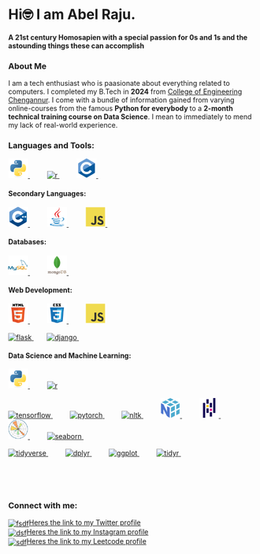 
<h1>Hi🤓 I am Abel Raju.</h1>
<h4>A 21st century Homosapien with a special passion for 0s and 1s and the astounding things these can accomplish</h4>

<h3>About Me</h3>
I am a tech enthusiast who is paasionate about everything related to computers. I completed my B.Tech in <b>2024</b> from <a href="https://ceconline.edu/">College of Engineering Chengannur</a>. I come with a bundle of information gained from varying online-courses from the famous <b>Python for everybody </b> to a <b>2-month technical training course on Data Science</b>. I mean to immediately to mend my lack of real-world experience.

<h3 align="left">Languages and Tools:</h3>

<!-- Main Programming Languages -->
<p align="left">
  <a href="https://www.python.org" target="_blank" rel="noreferrer" style="margin-right: 15px;"> 
    <img src="https://raw.githubusercontent.com/devicons/devicon/master/icons/python/python-original.svg" alt="python" width="40" height="40"/> 
  </a>&nbsp&nbsp&nbsp&nbsp
  <a href="https://www.r-project.org/" target="_blank" rel="noreferrer" style="margin-right: 15px;"> 
    <img src="https://www.r-project.org/Rlogo.png" alt="r" width="40" height="40"/> 
  </a>&nbsp&nbsp&nbsp&nbsp
  <a href="https://www.cprogramming.com/" target="_blank" rel="noreferrer" style="margin-right: 15px;"> 
    <img src="https://raw.githubusercontent.com/devicons/devicon/master/icons/c/c-original.svg" alt="c" width="40" height="40"/> 
  </a>&nbsp&nbsp&nbsp&nbsp
</p>

<!-- Secondary Programming Languages -->
<h4 align="left">Secondary Languages:</h4>
<p align="left">
  <a href="https://www.cplusplus.com/" target="_blank" rel="noreferrer" style="margin-right: 15px;"> 
    <img src="https://raw.githubusercontent.com/devicons/devicon/master/icons/cplusplus/cplusplus-original.svg" alt="cplusplus" width="40" height="40"/> 
  </a>&nbsp&nbsp&nbsp&nbsp
  <a href="https://www.java.com" target="_blank" rel="noreferrer" style="margin-right: 15px;"> 
    <img src="https://raw.githubusercontent.com/devicons/devicon/master/icons/java/java-original.svg" alt="java" width="40" height="40"/> 
  </a>&nbsp&nbsp&nbsp&nbsp
  <a href="https://developer.mozilla.org/en-US/docs/Web/JavaScript" target="_blank" rel="noreferrer" style="margin-right: 15px;"> 
    <img src="https://raw.githubusercontent.com/devicons/devicon/master/icons/javascript/javascript-original.svg" alt="javascript" width="40" height="40"/> 
  </a>&nbsp&nbsp&nbsp&nbsp
</p>

<!-- Databases -->
<h4 align="left">Databases:</h4>
<p align="left">
  <a href="https://www.mysql.com/" target="_blank" rel="noreferrer" style="margin-right: 15px;"> 
    <img src="https://raw.githubusercontent.com/devicons/devicon/master/icons/mysql/mysql-original-wordmark.svg" alt="mysql" width="40" height="40"/> 
  </a>&nbsp&nbsp&nbsp&nbsp
  <a href="https://www.mongodb.com/" target="_blank" rel="noreferrer" style="margin-right: 15px;"> 
    <img src="https://raw.githubusercontent.com/devicons/devicon/master/icons/mongodb/mongodb-original-wordmark.svg" alt="mongodb" width="40" height="40"/> 
  </a>&nbsp&nbsp&nbsp&nbsp

</p>

<!-- Web Development -->
<h4 align="left">Web Development:</h4>
<p align="left">
  <a href="https://developer.mozilla.org/en-US/docs/Web/HTML" target="_blank" rel="noreferrer" style="margin-right: 15px;"> 
    <img src="https://raw.githubusercontent.com/devicons/devicon/master/icons/html5/html5-original-wordmark.svg" alt="html5" width="40" height="40"/> 
  </a>&nbsp&nbsp&nbsp&nbsp
  <a href="https://developer.mozilla.org/en-US/docs/Web/CSS" target="_blank" rel="noreferrer" style="margin-right: 15px;"> 
    <img src="https://raw.githubusercontent.com/devicons/devicon/master/icons/css3/css3-original-wordmark.svg" alt="css3" width="40" height="40"/> 
  </a>&nbsp&nbsp&nbsp&nbsp
  <a href="https://developer.mozilla.org/en-US/docs/Web/JavaScript" target="_blank" rel="noreferrer" style="margin-right: 15px;"> 
    <img src="https://raw.githubusercontent.com/devicons/devicon/master/icons/javascript/javascript-original.svg" alt="javascript" width="40" height="40"/> 
  </a>
  <br><br>
  <a href="https://flask.palletsprojects.com/" target="_blank" rel="noreferrer" style="margin-right: 15px;"> 
    <img src="https://www.vectorlogo.zone/logos/pocoo_flask/pocoo_flask-icon.svg" alt="flask" width="40" height="40"/> 
  </a>&nbsp&nbsp
  <a href="https://www.djangoproject.com/" target="_blank" rel="noreferrer" style="margin-right: 15px;"> 
    <img src="https://cdn.worldvectorlogo.com/logos/django.svg" alt="django" width="40" height="40"/> 
  </a>&nbsp&nbsp
</p>

<!-- Data Science and Machine Learning -->
<h4 align="left">Data Science and Machine Learning:</h4>
<p align="left">
  <a href="https://www.python.org" target="_blank" rel="noreferrer" style="margin-right: 15px;"> 
    <img src="https://raw.githubusercontent.com/devicons/devicon/master/icons/python/python-original.svg" alt="python" width="40" height="40"/> 
  </a>&nbsp&nbsp&nbsp&nbsp
  <a href="https://www.r-project.org/" target="_blank" rel="noreferrer" style="margin-right: 15px;"> 
    <img src="https://www.r-project.org/Rlogo.png" alt="r" width="40" height="40"/> 
  </a><br><br>
  <a href="https://www.tensorflow.org/" target="_blank" rel="noreferrer" style="margin-right: 15px;"> 
    <img src="https://www.vectorlogo.zone/logos/tensorflow/tensorflow-icon.svg" alt="tensorflow" width="40" height="40"/> 
  </a>&nbsp&nbsp&nbsp&nbsp
  <a href="https://pytorch.org/" target="_blank" rel="noreferrer" style="margin-right: 15px;"> 
    <img src="https://www.vectorlogo.zone/logos/pytorch/pytorch-icon.svg" alt="pytorch" width="40" height="40"/> 
  </a>&nbsp&nbsp&nbsp&nbsp
  <a href="https://www.nltk.org/" target="_blank" rel="noreferrer" style="margin-right: 15px;"> 
    <img src="https://miro.medium.com/v2/resize:fit:592/1*YM2HXc7f4v02pZBEO8h-qw.png" alt="nltk" width="40" height="40"/> 
  </a>&nbsp&nbsp&nbsp&nbsp
  <a href="https://numpy.org/" target="_blank" rel="noreferrer" style="margin-right: 15px;"> 
    <img src="https://raw.githubusercontent.com/devicons/devicon/master/icons/numpy/numpy-original.svg" alt="numpy" width="40" height="40"/> 
  </a>&nbsp&nbsp&nbsp&nbsp
  <a href="https://pandas.pydata.org/" target="_blank" rel="noreferrer" style="margin-right: 15px;"> 
    <img src="https://raw.githubusercontent.com/devicons/devicon/master/icons/pandas/pandas-original.svg" alt="pandas" width="40" height="40"/> 
  </a>&nbsp&nbsp&nbsp&nbsp
  <a href="https://matplotlib.org/" target="_blank" rel="noreferrer" style="margin-right: 15px;"> 
    <img src="https://raw.githubusercontent.com/devicons/devicon/master/icons/matplotlib/matplotlib-original.svg" alt="matplotlib" width="40" height="40"/> 
  </a>&nbsp&nbsp&nbsp&nbsp
  <a href="https://seaborn.pydata.org/" target="_blank" rel="noreferrer" style="margin-right: 15px;"> 
    <img src="https://seaborn.pydata.org/_static/logo-wide-lightbg.svg" alt="seaborn" width="40" height="40"/> 
  </a>&nbsp&nbsp&nbsp&nbsp<br><br>
  <a href="https://www.tidyverse.org/" target="_blank" rel="noreferrer" style="margin-right: 15px;"> 
    <img src="https://cdn.icon-icons.com/icons2/3915/PNG/512/tidyverse_logo_icon_249394.png" alt="tidyverse" width="40" height="40"/> 
  </a>&nbsp&nbsp&nbsp&nbsp
  <a href="https://dplyr.tidyverse.org/" target="_blank" rel="noreferrer" style="margin-right: 15px;"> 
    <img src="https://dplyr.tidyverse.org/logo.png" alt="dplyr" width="40" height="40"/> 
  </a>&nbsp&nbsp&nbsp&nbsp
  <a href="https://ggplot2.tidyverse.org/" target="_blank" rel="noreferrer" style="margin-right: 15px;"> 
    <img src="https://ggplot2.tidyverse.org/logo.png" alt="ggplot" width="40" height="40"/> 
  </a>&nbsp&nbsp&nbsp&nbsp
  <a href="https://tidyr.tidyverse.org/" target="_blank" rel="noreferrer" style="margin-right: 15px;"> 
    <img src="https://tidyr.tidyverse.org/logo.png" alt="tidyr" width="40" height="40"/> 
  </a>&nbsp&nbsp&nbsp&nbsp
</p>

<br>
<br>
<br>

<h3 align="left">Connect with me:</h3>
<p align="left">
<a href="https://twitter.com/_abelraju" target="blank"><img align="center" src="https://raw.githubusercontent.com/rahuldkjain/github-profile-readme-generator/master/src/images/icons/Social/twitter.svg" alt="fsdf" height="30" width="40" />Heres the link to my Twitter profile</a>
<br>
<a href="https://instagram.com/_abel_raju" target="blank"><img align="center" src="https://raw.githubusercontent.com/rahuldkjain/github-profile-readme-generator/master/src/images/icons/Social/instagram.svg" alt="dsf" height="30" width="40" />Heres the link to my Instagram profile</a>
<br>
<a href="https://www.leetcode.com/abelraju12" target="blank"><img align="center" src="https://raw.githubusercontent.com/rahuldkjain/github-profile-readme-generator/master/src/images/icons/Social/leet-code.svg" alt="sdf" height="30" width="40" />Heres the link to my Leetcode profile</a>
<br>
</p>
